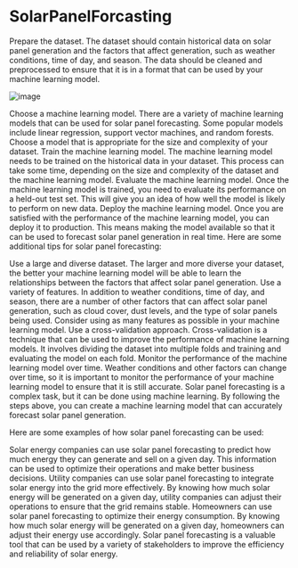 # SolarPanelForcasting
Prepare the dataset. The dataset should contain historical data on solar panel generation and the factors that affect generation, such as weather conditions, time of day, and season. The data should be cleaned and preprocessed to ensure that it is in a format that can be used by your machine learning model.

![image](https://github.com/rahul13289/SolarPanelForcasting/assets/97829880/107251c3-06a4-44d4-bb46-49c9330ee016)

Choose a machine learning model. There are a variety of machine learning models that can be used for solar panel forecasting. Some popular models include linear regression, support vector machines, and random forests. Choose a model that is appropriate for the size and complexity of your dataset.
Train the machine learning model. The machine learning model needs to be trained on the historical data in your dataset. This process can take some time, depending on the size and complexity of the dataset and the machine learning model.
Evaluate the machine learning model. Once the machine learning model is trained, you need to evaluate its performance on a held-out test set. This will give you an idea of how well the model is likely to perform on new data.
Deploy the machine learning model. Once you are satisfied with the performance of the machine learning model, you can deploy it to production. This means making the model available so that it can be used to forecast solar panel generation in real time.
Here are some additional tips for solar panel forecasting:

Use a large and diverse dataset. The larger and more diverse your dataset, the better your machine learning model will be able to learn the relationships between the factors that affect solar panel generation.
Use a variety of features. In addition to weather conditions, time of day, and season, there are a number of other factors that can affect solar panel generation, such as cloud cover, dust levels, and the type of solar panels being used. Consider using as many features as possible in your machine learning model.
Use a cross-validation approach. Cross-validation is a technique that can be used to improve the performance of machine learning models. It involves dividing the dataset into multiple folds and training and evaluating the model on each fold.
Monitor the performance of the machine learning model over time. Weather conditions and other factors can change over time, so it is important to monitor the performance of your machine learning model to ensure that it is still accurate.
Solar panel forecasting is a complex task, but it can be done using machine learning. By following the steps above, you can create a machine learning model that can accurately forecast solar panel generation.

Here are some examples of how solar panel forecasting can be used:

Solar energy companies can use solar panel forecasting to predict how much energy they can generate and sell on a given day. This information can be used to optimize their operations and make better business decisions.
Utility companies can use solar panel forecasting to integrate solar energy into the grid more effectively. By knowing how much solar energy will be generated on a given day, utility companies can adjust their operations to ensure that the grid remains stable.
Homeowners can use solar panel forecasting to optimize their energy consumption. By knowing how much solar energy will be generated on a given day, homeowners can adjust their energy use accordingly.
Solar panel forecasting is a valuable tool that can be used by a variety of stakeholders to improve the efficiency and reliability of solar energy.

